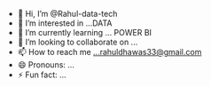 - 👋 Hi, I’m @Rahul-data-tech
- 👀 I’m interested in ...DATA
- 🌱 I’m currently learning ... POWER BI
- 💞️ I’m looking to collaborate on ...
- 📫 How to reach me ...rahuldhawas33@gmail.com
- 😄 Pronouns: ...
- ⚡ Fun fact: ...

<!---
Rahul-data-tech/Rahul-data-tech is a ✨ special ✨ repository because its `README.md` (this file) appears on your GitHub profile.
You can click the Preview link to take a look at your changes.
--->
